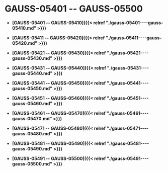 # GAUSS-05401 -- GAUSS-05500<a name="ZH-CN_TOPIC_0302073674"></a>

-   **[GAUSS-05401 -- GAUSS-05410]({{< relref "./gauss-05401----gauss-05410.md" >}})**  

-   **[GAUSS-05411 -- GAUSS-05420]({{< relref "./gauss-05411----gauss-05420.md" >}})**  

-   **[GAUSS-05421 -- GAUSS-05430]({{< relref "./gauss-05421----gauss-05430.md" >}})**  

-   **[GAUSS-05431 -- GAUSS-05440]({{< relref "./gauss-05431----gauss-05440.md" >}})**  

-   **[GAUSS-05441 -- GAUSS-05450]({{< relref "./gauss-05441----gauss-05450.md" >}})**  

-   **[GAUSS-05451 -- GAUSS-05460]({{< relref "./gauss-05451----gauss-05460.md" >}})**  

-   **[GAUSS-05461 -- GAUSS-05470]({{< relref "./gauss-05461----gauss-05470.md" >}})**  

-   **[GAUSS-05471 -- GAUSS-05480]({{< relref "./gauss-05471----gauss-05480.md" >}})**  

-   **[GAUSS-05481 -- GAUSS-05490]({{< relref "./gauss-05481----gauss-05490.md" >}})**  

-   **[GAUSS-05491 -- GAUSS-05500]({{< relref "./gauss-05491----gauss-05500.md" >}})**  


